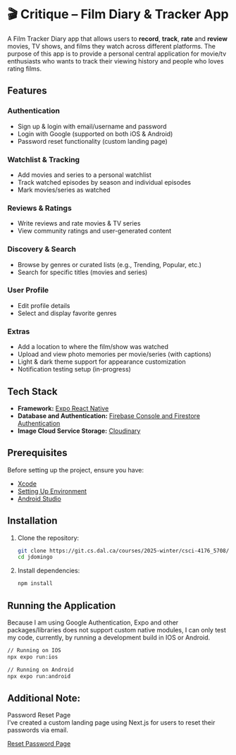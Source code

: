 # 🎬 Critique – Film Diary & Tracker App

A Film Tracker Diary app that allows users to **record**, **track**, **rate** and **review** movies, TV
shows, and films they watch across different platforms. The purpose of this app is to
provide a personal central application for movie/tv enthusiasts who wants to track their
viewing history and people who loves rating films.

## Features

### Authentication

- Sign up & login with email/username and password
- Login with Google (supported on both iOS & Android)
- Password reset functionality (custom landing page)

### Watchlist & Tracking

- Add movies and series to a personal watchlist
- Track watched episodes by season and individual episodes
- Mark movies/series as watched

### Reviews & Ratings

- Write reviews and rate movies & TV series
- View community ratings and user-generated content

### Discovery & Search

- Browse by genres or curated lists (e.g., Trending, Popular, etc.)
- Search for specific titles (movies and series)

### User Profile

- Edit profile details
- Select and display favorite genres

### Extras

- Add a location to where the film/show was watched
- Upload and view photo memories per movie/series (with captions)
- Light & dark theme support for appearance customization
- Notification testing setup (in-progress)

## Tech Stack

- **Framework:** [Expo React Native](https://reactnative.dev/)
- **Database and Authentication:** [Firebase Console and Firestore Authentication](https://console.firebase.google.com/u/0/)
- **Image Cloud Service Storage:** [Cloudinary](https://cloudinary.com/)

## Prerequisites

Before setting up the project, ensure you have:

- [Xcode](https://developer.apple.com/documentation/safari-developer-tools/installing-xcode-and-simulators)
- [Setting Up Environment](https://reactnative.dev/docs/set-up-your-environment)
- [Android Studio](https://developer.android.com/studio/run/emulator)

## Installation

1. Clone the repository:
   ```sh
   git clone https://git.cs.dal.ca/courses/2025-winter/csci-4176_5708/project-milestone-3/jdomingo
   cd jdomingo
   ```
2. Install dependencies:
   ```sh
   npm install
   ```

## Running the Application

Because I am using Google Authentication, Expo and other packages/libraries does not support custom native modules, I can only test my code, currently, by running a development build in IOS or Android.

```sh
// Running on IOS
npx expo run:ios

// Running on Android
npx expo run:android
```

## Additional Note:

Password Reset Page  
I’ve created a custom landing page using Next.js for users to reset their passwords via email.

[Reset Password Page](https://critique-pass-reset.vercel.app/)
